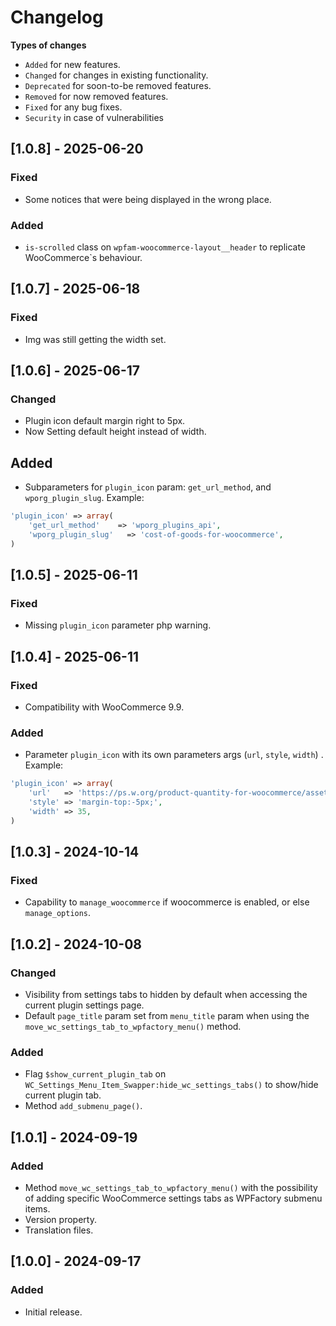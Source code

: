 # Changelog

**Types of changes**
* `Added` for new features.
* `Changed` for changes in existing functionality.
* `Deprecated` for soon-to-be removed features.
* `Removed` for now removed features.
* `Fixed` for any bug fixes.
* `Security` in case of vulnerabilities

## [1.0.8] - 2025-06-20
### Fixed
* Some notices that were being displayed in the wrong place.
### Added
* `is-scrolled` class on `wpfam-woocommerce-layout__header` to replicate WooCommerce`s behaviour.

## [1.0.7] - 2025-06-18
### Fixed
* Img was still getting the width set.

## [1.0.6] - 2025-06-17
### Changed
* Plugin icon default margin right to 5px.
* Now Setting default height instead of width.
## Added
* Subparameters for `plugin_icon` param: `get_url_method`, and `wporg_plugin_slug`. Example:
```php
'plugin_icon' => array(
    'get_url_method'    => 'wporg_plugins_api',
    'wporg_plugin_slug'   => 'cost-of-goods-for-woocommerce',    
)
```

## [1.0.5] - 2025-06-11
### Fixed
* Missing `plugin_icon` parameter php warning.

## [1.0.4] - 2025-06-11
### Fixed
* Compatibility with WooCommerce 9.9.
### Added
* Parameter `plugin_icon` with its own parameters args (`url`, `style`, `width`) . Example: 
```php
'plugin_icon' => array(
    'url'   => 'https://ps.w.org/product-quantity-for-woocommerce/assets/icon.svg?rev=2971558',
    'style' => 'margin-top:-5px;',
    'width' => 35,
)
```

## [1.0.3] - 2024-10-14
### Fixed
* Capability to `manage_woocommerce` if woocommerce is enabled, or else `manage_options`.

## [1.0.2] - 2024-10-08
### Changed
* Visibility from settings tabs to hidden by default when accessing the current plugin settings page.
* Default `page_title` param set from `menu_title` param when using the `move_wc_settings_tab_to_wpfactory_menu()` method.

### Added
* Flag `$show_current_plugin_tab` on `WC_Settings_Menu_Item_Swapper:hide_wc_settings_tabs()` to show/hide current plugin tab.
* Method `add_submenu_page()`.

## [1.0.1] - 2024-09-19
### Added
* Method `move_wc_settings_tab_to_wpfactory_menu()` with the possibility of adding specific WooCommerce settings tabs as WPFactory submenu items.
* Version property.
* Translation files.

## [1.0.0] - 2024-09-17
### Added
* Initial release.